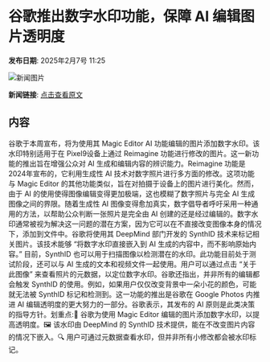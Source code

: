 # ​谷歌推出数字水印功能，保障 AI 编辑图片透明度

**发布日期**: 2025年2月7号 11:25

![新闻图片](https://upload.chinaz.com/2025/0207/6387452430001779588641592.png)

**新闻链接**: [点击查看原文](https://www.aibase.com/zh/news/15133)

## 内容

谷歌于本周宣布，将为使用其 Magic Editor AI 功能编辑的图片添加数字水印。该水印特别适用于在 Pixel9设备上通过 Reimagine 功能进行修改的图片。这一新功能的推出旨在增强公众对 AI 生成和编辑内容的辨识能力。Reimagine 功能是2024年宣布的，它利用生成性 AI 技术对数字照片进行多方面的修改。这项功能与 Magic Editor 的其他功能类似，旨在对拍摄于设备上的图片进行美化。然而，由于 AI 的使用使得图像编辑变得更加极端，这也模糊了数字照片与完全 AI 生成图像之间的界限。随着生成性 AI 图像变得愈加真实，数字倡导者呼吁采用一种通用的方法，以帮助公众判断一张照片是完全由 AI 创建的还是经过编辑的。数字水印通常被视为解决这一问题的潜在方案，因为它可以在不直接改变图像本身的情况下，添加到文件中。谷歌将使用其 DeepMind 部门开发的 SynthID 技术来标记相关图片。该技术能够 “将数字水印直接嵌入到 AI 生成的内容中，而不影响原始内容。” 目前，SynthID 也可以用于扫描图像以检测潜在的水印。此功能目前处于测试阶段，还可以与 AI 生成的文本和视频文件一起使用。用户可以通过点击 “关于此图像” 来查看照片的元数据，以定位数字水印。谷歌还指出，并非所有的编辑都会触发 SynthID 的使用。例如，如果用户仅仅改变背景中一朵小花的颜色，可能就无法被 SynthID 标记和检测到。这一功能的推出是谷歌在 Google Photos 内推进 AI 编辑透明度的更大努力的一部分。谷歌表示，其发布的 AI 原则是此类决策的指导方针。划重点:🌟 谷歌为使用 Magic Editor 编辑的图片添加数字水印，以提高透明度。🖼️ 该水印由 DeepMind 的 SynthID 技术提供，能在不改变图片内容的情况下嵌入。🔍 用户可通过元数据查看水印，但并非所有小修改都会被水印标记。
